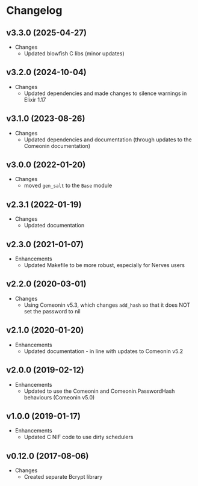 # Changelog

## v3.3.0 (2025-04-27)

* Changes
  * Updated blowfish C libs (minor updates)

## v3.2.0 (2024-10-04)

* Changes
  * Updated dependencies and made changes to silence warnings in Elixir 1.17

## v3.1.0 (2023-08-26)

* Changes
  * Updated dependencies and documentation (through updates to the Comeonin documentation)

## v3.0.0 (2022-01-20)

* Changes
  * moved `gen_salt` to the `Base` module

## v2.3.1 (2022-01-19)

* Changes
  * Updated documentation

## v2.3.0 (2021-01-07)

* Enhancements
  * Updated Makefile to be more robust, especially for Nerves users

## v2.2.0 (2020-03-01)

* Changes
  * Using Comeonin v5.3, which changes `add_hash` so that it does NOT set the password to nil

## v2.1.0 (2020-01-20)

* Enhancements
  * Updated documentation - in line with updates to Comeonin v5.2

## v2.0.0 (2019-02-12)

* Enhancements
  * Updated to use the Comeonin and Comeonin.PasswordHash behaviours (Comeonin v5.0)

## v1.0.0 (2019-01-17)

* Enhancements
  * Updated C NIF code to use dirty schedulers

## v0.12.0 (2017-08-06)

* Changes
  * Created separate Bcrypt library
